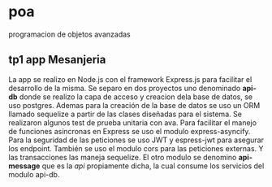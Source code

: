 # poa
programacion de objetos avanzadas
## tp1 app Mesanjeria
La app se realizo en Node.js con el framework Express.js para facilitar el desarrollo de la misma.
Se separo en dos proyectos uno denominado **api-db** donde se realizo la capa de acceso y creacion dela base de datos, se uso postgres. Ademas para la creación de la base de datos se uso un ORM llamado sequelize a partir de las clases diseñadas para el sistema. Se realizaron algunos test de prueba unitaria con ava.  Para facilitar el manejo de funciones asíncronas en Express se uso el modulo express-asyncify. Para la seguridad de las peticiones se uso JWT  y espress-jwt para asegurar los endpoint. También se uso el modulo cors para las peticiones externas.
Y las transacciones las maneja sequelize.
El otro modulo se denomino **api-message** que es la *api* propiamente dicha, la cual consume los servicios del modulo api-db. 
